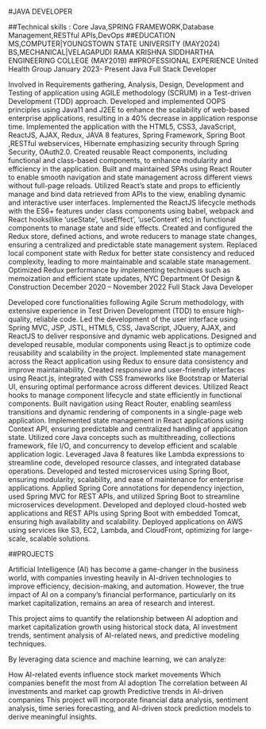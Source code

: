 #JAVA DEVELOPER

##Technical skills : Core Java,SPRING FRAMEWORK,Database Management,RESTful APIs,DevOps
##EDUCATION
MS,COMPUTER|YOUNGSTOWN STATE UNIVERSITY (MAY2024)
BS,MECHANICAL|VELAGAPUDI RAMA KRISHNA SIDDHARTHA ENGINEERING COLLEGE (MAY2019)
##PROFESSIONAL EXPERIENCE
United Health Group January 2023- Present
Java Full Stack Developer

Involved in Requirements gathering, Analysis, Design, Development and Testing of application using AGILE methodology (SCRUM) in a Test-driven Development (TDD) approach.
Developed and implemented OOPS principles using Java11 and J2EE to enhance the scalability of web-based enterprise applications, resulting in a 40% decrease in application response time.
Implemented the application with the HTML5, CSS3, JavaScript, ReactJS, AJAX, Redux, JAVA 8 features, Spring Framework, Spring Boot ,RESTful webservices, Hibernate emphasizing security through Spring Security, OAuth2.0.
Created reusable React components, including functional and class-based components, to enhance modularity and efficiency in the application.
Built and maintained SPAs using React Router to enable smooth navigation and state management across different views without full-page reloads.
Utilized React’s state and props to efficiently manage and bind data retrieved from APIs to the view, enabling dynamic and interactive user interfaces.
Implemented the ReactJS lifecycle methods with the ES6+ features under class components using babel, webpack and React hooks(like ‘useState’, ‘useEffect’, ‘useContext’ etc) in functional components to manage state and side effects.
Created and configured the Redux store, defined actions, and wrote reducers to manage state changes, ensuring a centralized and predictable state management system.
Replaced local component state with Redux for better state consistency and reduced complexity, leading to more maintainable and scalable state management.
Optimized Redux performance by implementing techniques such as memoization and efficient state updates,
NYC Department Of Design & Construction December 2020 – November 2022
Full Stack Java Developer

Developed core functionalities following Agile Scrum methodology, with extensive experience in Test Driven Development (TDD) to ensure high-quality, reliable code.
Led the development of the user interface using Spring MVC, JSP, JSTL, HTML5, CSS, JavaScript, JQuery, AJAX, and ReactJS to deliver responsive and dynamic web applications.
Designed and developed reusable, modular components using React.js to optimize code reusability and scalability in the project.
Implemented state management across the React application using Redux to ensure data consistency and improve maintainability.
Created responsive and user-friendly interfaces using React.js, integrated with CSS frameworks like Bootstrap or Material UI, ensuring optimal performance across different devices.
Utilized React hooks to manage component lifecycle and state efficiently in functional components.
Built navigation using React Router, enabling seamless transitions and dynamic rendering of components in a single-page web application.
Implemented state management in React applications using Context API, ensuring predictable and centralized handling of application state.
Utilized core Java concepts such as multithreading, collections framework, file I/O, and concurrency to develop efficient and scalable application logic.
Leveraged Java 8 features like Lambda expressions to streamline code, developed resource classes, and integrated database operations.
Developed and tested microservices using Spring Boot, ensuring modularity, scalability, and ease of maintenance for enterprise applications.
Applied Spring Core annotations for dependency injection, used Spring MVC for REST APIs, and utilized Spring Boot to streamline microservices development.
Developed and deployed cloud-hosted web applications and REST APIs using Spring Boot with embedded Tomcat, ensuring high availability and scalability.
Deployed applications on AWS using services like S3, EC2, Lambda, and CloudFront, optimizing for large-scale, scalable solutions.

##PROJECTS

Artificial Intelligence (AI) has become a game-changer in the business world, with companies investing heavily in AI-driven technologies to improve efficiency, decision-making, and automation. However, the true impact of AI on a company’s financial performance, particularly on its market capitalization, remains an area of research and interest.

This project aims to quantify the relationship between AI adoption and market capitalization growth using historical stock data, AI investment trends, sentiment analysis of AI-related news, and predictive modeling techniques.

By leveraging data science and machine learning, we can analyze:

How AI-related events influence stock market movements
Which companies benefit the most from AI adoption
The correlation between AI investments and market cap growth
Predictive trends in AI-driven companies
This project will incorporate financial data analysis, sentiment analysis, time series forecasting, and AI-driven stock prediction models to derive meaningful insights.

